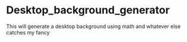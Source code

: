 # Desktop_background_generator
This will generate a desktop background using math and whatever else catches my fancy
